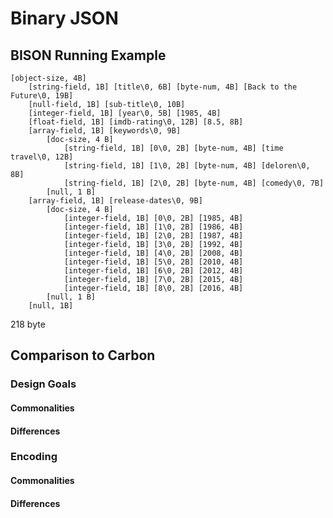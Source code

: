 # Binary JSON

## BISON Running Example

```
[object-size, 4B]
	[string-field, 1B] [title\0, 6B] [byte-num, 4B] [Back to the Future\0, 19B]
	[null-field, 1B] [sub-title\0, 10B] 
	[integer-field, 1B] [year\0, 5B] [1985, 4B]
	[float-field, 1B] [imdb-rating\0, 12B] [8.5, 8B]
	[array-field, 1B] [keywords\0, 9B] 
		[doc-size, 4 B]
			[string-field, 1B] [0\0, 2B] [byte-num, 4B] [time travel\0, 12B]
			[string-field, 1B] [1\0, 2B] [byte-num, 4B] [deloren\0, 8B]
			[string-field, 1B] [2\0, 2B] [byte-num, 4B] [comedy\0, 7B]
		[null, 1 B]
	[array-field, 1B] [release-dates\0, 9B] 
		[doc-size, 4 B]
			[integer-field, 1B] [0\0, 2B] [1985, 4B]
			[integer-field, 1B] [1\0, 2B] [1986, 4B]
			[integer-field, 1B] [2\0, 2B] [1987, 4B]
			[integer-field, 1B] [3\0, 2B] [1992, 4B]
			[integer-field, 1B] [4\0, 2B] [2008, 4B]
			[integer-field, 1B] [5\0, 2B] [2010, 4B]
			[integer-field, 1B] [6\0, 2B] [2012, 4B]
			[integer-field, 1B] [7\0, 2B] [2015, 4B]
			[integer-field, 1B] [8\0, 2B] [2016, 4B]
		[null, 1 B]
	[null, 1B]
```

218 byte


## Comparison to Carbon

### Design Goals

#### Commonalities

#### Differences

### Encoding

#### Commonalities

#### Differences
